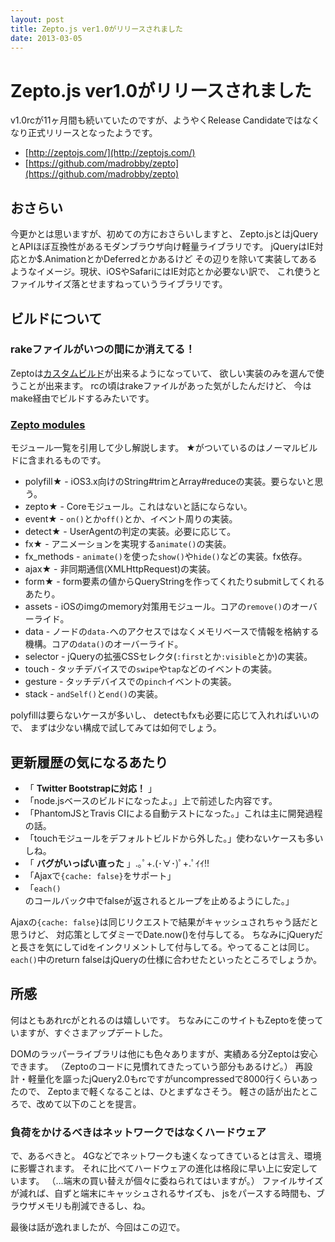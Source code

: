 ```yaml
---
layout: post
title: Zepto.js ver1.0がリリースされました
date: 2013-03-05
---
```


# Zepto.js ver1.0がリリースされました

v1.0rcが11ヶ月間も続いていたのですが、ようやくRelease Candidateではなくなり正式リリースとなったようです。

- [http://zeptojs.com/](http://zeptojs.com/)
- [https://github.com/madrobby/zepto](https://github.com/madrobby/zepto)

## おさらい

今更かとは思いますが、初めての方におさらいしますと、
Zepto.jsとはjQueryとAPIほぼ互換性があるモダンブラウザ向け軽量ライブラリです。
jQueryはIE対応とか$.AnimationとかDeferredとかあるけど
その辺りを除いて実装してあるようなイメージ。現状、iOSやSafariにはIE対応とか必要ない訳で、
これ使うとファイルサイズ落とせますねっていうライブラリです。

## ビルドについて

### rakeファイルがいつの間にか消えてる！

Zeptoは[カスタムビルド](https://github.com/madrobby/zepto#building)が出来るようになっていて、
欲しい実装のみを選んで使うことが出来ます。
rcの頃はrakeファイルがあった気がしたんだけど、
今はmake経由でビルドするみたいです。

### [Zepto modules](https://github.com/madrobby/zepto#zepto-modules)

モジュール一覧を引用して少し解説します。
★がついているのはノーマルビルドに含まれるものです。

- polyfill★ - iOS3.x向けのString#trimとArray#reduceの実装。要らないと思う。
- zepto★ - Coreモジュール。これはないと話にならない。
- event★ - `on()`とか`off()`とか、イベント周りの実装。
- detect★ - UserAgentの判定の実装。必要に応じて。
- fx★ - アニメーションを実現する`animate()`の実装。
- fx_methods - `animate()`を使った`show()`や`hide()`などの実装。fx依存。
- ajax★ - 非同期通信(XMLHttpRequest)の実装。
- form★ - form要素の値からQueryStringを作ってくれたりsubmitしてくれるあたり。
- assets - iOSのimgのmemory対策用モジュール。コアの`remove()`のオーバーライド。
- data - ノードの`data-`へのアクセスではなくメモリベースで情報を格納する機構。コアの`data()`のオーバーライド。
- selector - jQueryの拡張CSSセレクタ(`:first`とか`:visible`とか)の実装。
- touch - タッチデバイスでの`swipe`や`tap`などのイベントの実装。
- gesture - タッチデバイスでの`pinch`イベントの実装。
- stack - `andSelf()`と`end()`の実装。

polyfillは要らないケースが多いし、
detectもfxも必要に応じて入れればいいので、
まずは少ない構成で試してみては如何でしょう。

## 更新履歴の気になるあたり

- 「 **Twitter Bootstrapに対応！** 」
- 「node.jsベースのビルドになったよ。」上で前述した内容です。
- 「PhantomJSとTravis CIによる自動テストになった。」これは主に開発過程の話。
- 「touchモジュールをデフォルトビルドから外した。」使わないケースも多いしね。
- 「 **バグがいっぱい直った** 」.｡ﾟ+.(･∀･)ﾟ+.ﾟｲｲ!!
- 「Ajaxで`{cache: false}`をサポート」
- 「`each()`のコールバック中でfalseが返されるとループを止めるようにした。」

Ajaxの`{cache: false}`は同じリクエストで結果がキャッシュされちゃう話だと思うけど、
対応策としてダミーでDate.now()を付与してる。
ちなみにjQueryだと長さを気にしてidをインクリメントして付与してる。やってることは同じ。
`each()`中のreturn falseはjQueryの仕様に合わせたといったところでしょうか。

## 所感

何はともあれrcがとれるのは嬉しいです。
ちなみにこのサイトもZeptoを使っていますが、すぐさまアップデートした。

DOMのラッパーライブラリは他にも色々ありますが、実績ある分Zeptoは安心できます。
（Zeptoのコードに見慣れてきたっていう部分もあるけど。）
再設計・軽量化を謳ったjQuery2.0もrcですがuncompressedで8000行くらいあったので、
Zeptoまで軽くなることは、ひとまずなさそう。
軽さの話が出たところで、改めて以下のことを提言。

### 負荷をかけるべきはネットワークではなくハードウェア

で、あるべきと。
4Gなどでネットワークも速くなってきているとは言え、環境に影響されます。
それに比べてハードウェアの進化は格段に早い上に安定しています。
（…端末の買い替えが個々に委ねられてはいますが。）
ファイルサイズが減れば、自ずと端末にキャッシュされるサイズも、
jsをパースする時間も、ブラウザメモリも削減できるし、ね。

最後は話が逸れましたが、今回はこの辺で。